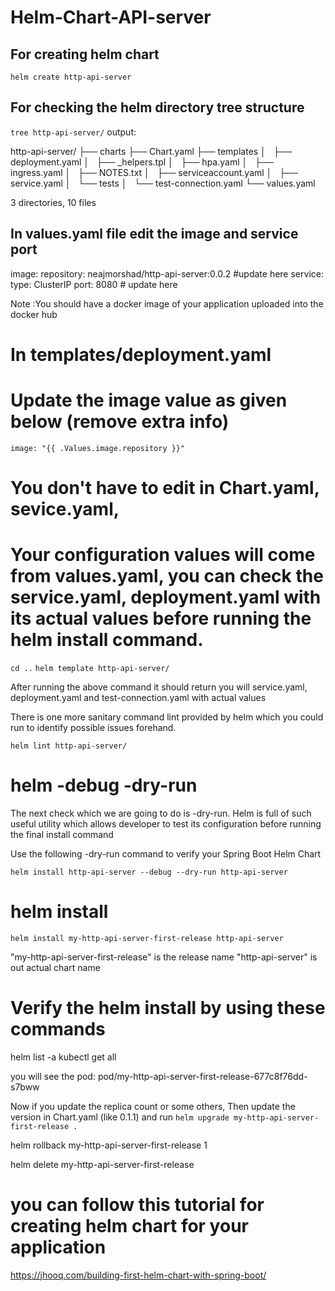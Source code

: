 # Helm-Chart-API-server


## For creating helm chart
`helm create http-api-server`

## For checking the helm directory tree structure
`tree http-api-server/`
output:

http-api-server/
├── charts
├── Chart.yaml
├── templates
│   ├── deployment.yaml
│   ├── _helpers.tpl
│   ├── hpa.yaml
│   ├── ingress.yaml
│   ├── NOTES.txt
│   ├── serviceaccount.yaml
│   ├── service.yaml
│   └── tests
│       └── test-connection.yaml
└── values.yaml

3 directories, 10 files



## In values.yaml file edit the image and service port

image:
  repository: neajmorshad/http-api-server:0.0.2  #update here 
service:
  type: ClusterIP
  port: 8080 # update here 

Note :You should have a docker image of your application uploaded into the docker hub


# In templates/deployment.yaml
# Update the image value as given below (remove extra info)
`image: "{{ .Values.image.repository }}"`


# You don't have to edit in Chart.yaml, sevice.yaml, 
# Your configuration values will come from values.yaml, you can check the service.yaml, deployment.yaml with its actual values before running the helm install command.



`cd ..`
`helm template http-api-server/`

After running the above command it should return you will service.yaml, deployment.yaml and test-connection.yaml with actual values

There is one more sanitary command lint provided by helm which you could run to identify possible issues forehand.

`helm lint http-api-server/`

# helm -debug -dry-run
The next check which we are going to do is -dry-run. 
Helm is full of such useful utility which allows developer to test its configuration
before running the final install command

Use the following -dry-run command to verify your Spring Boot Helm Chart

`helm install http-api-server --debug --dry-run http-api-server`




# helm install
`helm install my-http-api-server-first-release http-api-server`


"my-http-api-server-first-release" is the release name
"http-api-server" is out actual chart name 


# Verify the helm install by using these commands
helm list -a
kubectl get all

you will see the pod:
pod/my-http-api-server-first-release-677c8f76dd-s7bww


Now if you update the replica count or some others,  Then update the version in Chart.yaml (like 0.1.1) and run
`helm upgrade my-http-api-server-first-release .`


helm rollback my-http-api-server-first-release 1

helm delete my-http-api-server-first-release


# you can follow this tutorial for creating helm chart for your application 
https://jhooq.com/building-first-helm-chart-with-spring-boot/









